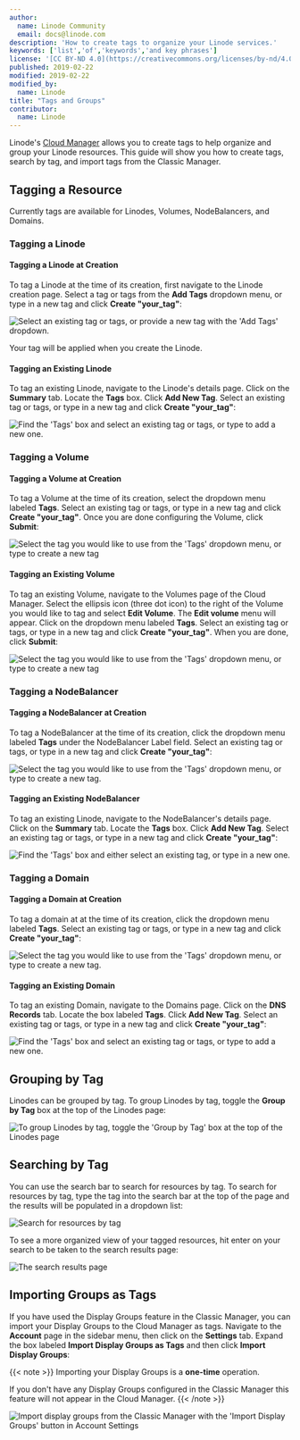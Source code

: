 ```yaml
---
author:
  name: Linode Community
  email: docs@linode.com
description: 'How to create tags to organize your Linode services.'
keywords: ['list','of','keywords','and key phrases']
license: '[CC BY-ND 4.0](https://creativecommons.org/licenses/by-nd/4.0)'
published: 2019-02-22
modified: 2019-02-22
modified_by:
  name: Linode
title: "Tags and Groups"
contributor:
  name: Linode
---
```


Linode's [Cloud Manager](https://cloud.linode.com) allows you to create tags to help organize and group your Linode resources. This guide will show you how to create tags, search by tag, and import tags from the Classic Manager.

## Tagging a Resource

Currently tags are available for Linodes, Volumes, NodeBalancers, and Domains.

### Tagging a Linode

#### Tagging a Linode at Creation

To tag a Linode at the time of its creation, first navigate to the Linode creation page. Select a tag or tags from the **Add Tags** dropdown menu, or type in a new tag and click **Create "your_tag"**:

![Select an existing tag or tags, or provide a new tag with the 'Add Tags' dropdown.](tags-new-linode.png)

Your tag will be applied when you create the Linode.

#### Tagging an Existing Linode

To tag an existing Linode, navigate to the Linode's details page. Click on the **Summary** tab. Locate the **Tags** box. Click **Add New Tag**. Select an existing tag or tags, or type in a new tag and click **Create "your_tag"**:

![Find the 'Tags' box and select an existing tag or tags, or type to add a new one.](tags-existing-linode.png)

### Tagging a Volume

#### Tagging a Volume at Creation

To tag a Volume at the time of its creation, select the dropdown menu labeled **Tags**. Select an existing tag or tags, or type in a new tag and click **Create "your_tag"**. Once you are done configuring the Volume, click **Submit**:

![Select the tag you would like to use from the 'Tags' dropdown menu, or type to create a new tag](tags-new-volume.png)

#### Tagging an Existing Volume

To tag an existing Volume, navigate to the Volumes page of the Cloud Manager. Select the ellipsis icon (three dot icon) to the right of the Volume you would like to tag and select **Edit Volume**. The **Edit volume** menu will appear. Click on the dropdown menu labeled **Tags**. Select an existing tag or tags, or type in a new tag and click **Create "your_tag"**. When you are done, click **Submit**:

![Select the tag you would like to use from the 'Tags' dropdown menu, or type to create a new tag](tags-existing-volume.png)

### Tagging a NodeBalancer

#### Tagging a NodeBalancer at Creation

To tag a NodeBalancer at the time of its creation, click the dropdown menu labeled **Tags** under the NodeBalancer Label field. Select an existing tag or tags, or type in a new tag and click **Create "your_tag"**:

![Select the tag you would like to use from the 'Tags' dropdown menu, or type to create a new tag.](tags-new-nodebalancer.png)

#### Tagging an Existing NodeBalancer

To tag an existing Linode, navigate to the NodeBalancer's details page. Click on the **Summary** tab. Locate the **Tags** box. Click **Add New Tag**. Select an existing tag or tags, or type in a new tag and click **Create "your_tag"**:

![Find the 'Tags' box and either select an existing tag, or type in a new one.](tags-existing-nodebalancer.png)

### Tagging a Domain

#### Tagging a Domain at Creation

To tag a domain at at the time of its creation, click the dropdown menu labeled **Tags**. Select an existing tag or tags, or type in a new tag and click **Create "your_tag"**:

![Select the tag you would like to use from the 'Tags' dropdown menu, or type to create a new tag.](tags-new-domain.png)

#### Tagging an Existing Domain

To tag an existing Domain, navigate to the Domains page. Click on the **DNS Records** tab. Locate the box labeled **Tags**. Click **Add New Tag**. Select an existing tag or tags, or type in a new tag and click **Create "your_tag"**:

![Find the 'Tags' box and select an existing tag or tags, or type to add a new one.](tags-existing-domain.png)

## Grouping by Tag

Linodes can be grouped by tag. To group Linodes by tag, toggle the **Group by Tag** box at the top of the Linodes page:

![To group Linodes by tag, toggle the 'Group by Tag' box at the top of the Linodes page](tags-group-linodes.png)

## Searching by Tag

You can use the search bar to search for resources by tag. To search for resources by tag, type the tag into the search bar at the top of the page and the results will be populated in a dropdown list:

![Search for resources by tag](tags-search-bar.png)

To see a more organized view of your tagged resources, hit enter on your search to be taken to the search results page:

![The search results page](tags-search-results.png)

## Importing Groups as Tags

If you have used the Display Groups feature in the Classic Manager, you can import your Display Groups to the Cloud Manager as tags. Navigate to the **Account** page in the sidebar menu, then click on the **Settings** tab. Expand the box labeled **Import Display Groups as Tags** and then click **Import Display Groups**:

{{< note >}}
Importing your Display Groups is a **one-time** operation.

If you don't have any Display Groups configured in the Classic Manager this feature will not appear in the Cloud Manager.
{{< /note >}}

![Import display groups from the Classic Manager with the 'Import Display Groups' button in Account Settings](tags-import-groups.png)
